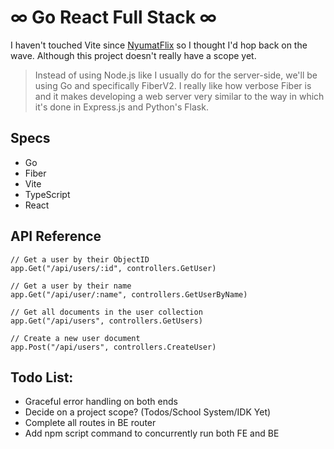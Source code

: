 # ∞ Go React Full Stack ∞ 

I haven't touched Vite since [NyumatFlix](https://github.com/Nyumat/NyumatFlix) so I thought I'd hop back on the wave. Although this project doesn't really have a scope yet. 

> Instead of using Node.js like I usually do for the server-side, we'll be using Go and specifically FiberV2. I really like how verbose Fiber is and it makes developing a web server very similar to the way in which it's done in Express.js and Python's Flask.


## Specs
- Go
- Fiber
- Vite
- TypeScript
- React
<!-- - Mantine -->
## API Reference
```
// Get a user by their ObjectID
app.Get("/api/users/:id", controllers.GetUser) 

// Get a user by their name
app.Get("/api/user/:name", controllers.GetUserByName)

// Get all documents in the user collection
app.Get("/api/users", controllers.GetUsers)

// Create a new user document
app.Post("/api/users", controllers.CreateUser)
```
## Todo List:
- Graceful error handling on both ends
- Decide on a project scope? (Todos/School System/IDK Yet)
- Complete all routes in BE router
- Add npm script command to concurrently run both FE and BE


